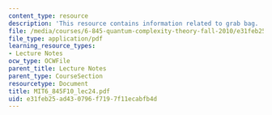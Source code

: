 ```yaml
---
content_type: resource
description: 'This resource contains information related to grab bag. '
file: /media/courses/6-845-quantum-complexity-theory-fall-2010/e31feb25ad430796f7197f11ecabfb4d_MIT6_845F10_lec24.pdf
file_type: application/pdf
learning_resource_types:
- Lecture Notes
ocw_type: OCWFile
parent_title: Lecture Notes
parent_type: CourseSection
resourcetype: Document
title: MIT6_845F10_lec24.pdf
uid: e31feb25-ad43-0796-f719-7f11ecabfb4d
---
```

